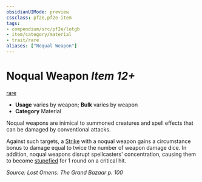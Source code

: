```yaml
---
obsidianUIMode: preview
cssclass: pf2e,pf2e-item
tags:
- compendium/src/pf2e/lotgb
- item/category/material
- trait/rare
aliases: ["Noqual Weapon"]
---
```

# Noqual Weapon *Item 12+*  
[rare](rules/traits/rare.md "Rare Rarity Trait")  

- **Usage** varies by weapon; **Bulk** varies by weapon
- **Category** Material

Noqual weapons are inimical to summoned creatures and spell effects that can be damaged by conventional attacks.

Against such targets, a [Strike](rules/actions/strike.md) with a noqual weapon gains a circumstance bonus to damage equal to twice the number of weapon damage dice. In addition, noqual weapons disrupt spellcasters' concentration, causing them to become [stupefied](rules/conditions.md#Stupefied) for 1 round on a critical hit.

*Source: Lost Omens: The Grand Bazaar p. 100*